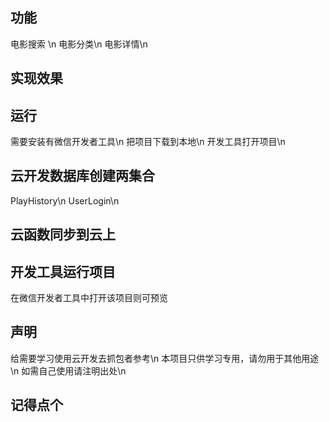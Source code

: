 ## 功能
电影搜索 \n
电影分类\n
电影详情\n

## 实现效果


## 运行
需要安装有微信开发者工具\n
把项目下载到本地\n
开发工具打开项目\n

## 云开发数据库创建两集合
PlayHistory\n
UserLogin\n

## 云函数同步到云上

## 开发工具运行项目
在微信开发者工具中打开该项目则可预览


## 声明
给需要学习使用云开发去抓包者参考\n
本项目只供学习专用，请勿用于其他用途\n
如需自己使用请注明出处\n

## 记得点个

